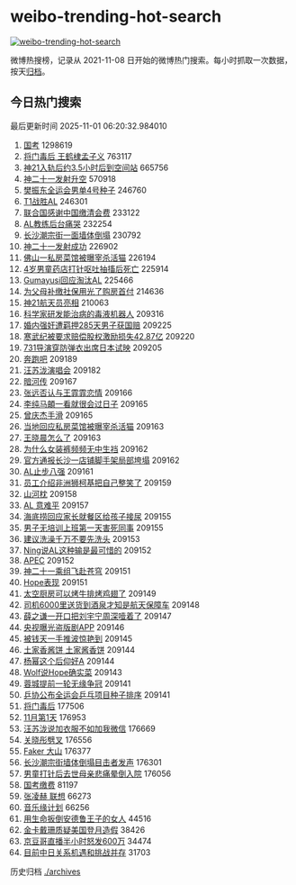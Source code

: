 # weibo-trending-hot-search

[![weibo-trending-hot-search](https://github.com/ameizi/weibo-trending-hot-search/actions/workflows/ci.yml/badge.svg)](https://github.com/ameizi/weibo-trending-hot-search/actions/workflows/ci.yml)

微博热搜榜，记录从 2021-11-08 日开始的微博热门搜索。每小时抓取一次数据，按天[归档](./archives)。

## 今日热门搜索

<!-- BEGIN --> 
最后更新时间 2025-11-01 06:20:32.984010 
1. [国考](https://s.weibo.com/weibo?q=%E5%9B%BD%E8%80%83&t=31&band_rank=1&Refer=top) 1298619
1. [将门毒后 王鹤棣孟子义](https://s.weibo.com/weibo?q=%E5%B0%86%E9%97%A8%E6%AF%92%E5%90%8E%20%E7%8E%8B%E9%B9%A4%E6%A3%A3%E5%AD%9F%E5%AD%90%E4%B9%89&t=31&band_rank=2&Refer=top) 763117
1. [神21入轨后约3.5小时后到空间站](https://s.weibo.com/weibo?q=%23%E7%A5%9E21%E5%85%A5%E8%BD%A8%E5%90%8E%E7%BA%A63.5%E5%B0%8F%E6%97%B6%E5%90%8E%E5%88%B0%E7%A9%BA%E9%97%B4%E7%AB%99%23&t=31&band_rank=3&Refer=top) 665756
1. [神二十一发射升空](https://s.weibo.com/weibo?q=%23%E7%A5%9E%E4%BA%8C%E5%8D%81%E4%B8%80%E5%8F%91%E5%B0%84%E5%8D%87%E7%A9%BA%23&t=31&band_rank=4&Refer=top) 570918
1. [樊振东全运会男单4号种子](https://s.weibo.com/weibo?q=%E6%A8%8A%E6%8C%AF%E4%B8%9C%E5%85%A8%E8%BF%90%E4%BC%9A%E7%94%B7%E5%8D%954%E5%8F%B7%E7%A7%8D%E5%AD%90&t=31&band_rank=5&Refer=top) 246760
1. [T1战胜AL](https://s.weibo.com/weibo?q=T1%E6%88%98%E8%83%9CAL&t=31&band_rank=6&Refer=top) 246301
1. [联合国感谢中国缴清会费](https://s.weibo.com/weibo?q=%23%E8%81%94%E5%90%88%E5%9B%BD%E6%84%9F%E8%B0%A2%E4%B8%AD%E5%9B%BD%E7%BC%B4%E6%B8%85%E4%BC%9A%E8%B4%B9%23&t=31&band_rank=7&Refer=top) 233122
1. [AL教练后台痛哭](https://s.weibo.com/weibo?q=%23AL%E6%95%99%E7%BB%83%E5%90%8E%E5%8F%B0%E7%97%9B%E5%93%AD%23&t=31&band_rank=8&Refer=top) 232254
1. [长沙潮宗街一面墙体倒塌](https://s.weibo.com/weibo?q=%23%E9%95%BF%E6%B2%99%E6%BD%AE%E5%AE%97%E8%A1%97%E4%B8%80%E9%9D%A2%E5%A2%99%E4%BD%93%E5%80%92%E5%A1%8C%23&t=31&band_rank=9&Refer=top) 230792
1. [神二十一发射成功](https://s.weibo.com/weibo?q=%23%E7%A5%9E%E4%BA%8C%E5%8D%81%E4%B8%80%E5%8F%91%E5%B0%84%E6%88%90%E5%8A%9F%23&t=31&band_rank=10&Refer=top) 226902
1. [佛山一私房菜馆被曝宰杀活猫](https://s.weibo.com/weibo?q=%23%E4%BD%9B%E5%B1%B1%E4%B8%80%E7%A7%81%E6%88%BF%E8%8F%9C%E9%A6%86%E8%A2%AB%E6%9B%9D%E5%AE%B0%E6%9D%80%E6%B4%BB%E7%8C%AB%23&t=31&band_rank=11&Refer=top) 226194
1. [4岁男童药店打针呕吐抽搐后死亡](https://s.weibo.com/weibo?q=%234%E5%B2%81%E7%94%B7%E7%AB%A5%E8%8D%AF%E5%BA%97%E6%89%93%E9%92%88%E5%91%95%E5%90%90%E6%8A%BD%E6%90%90%E5%90%8E%E6%AD%BB%E4%BA%A1%23&t=31&band_rank=12&Refer=top) 225914
1. [Gumayusi回应淘汰AL](https://s.weibo.com/weibo?q=Gumayusi%E5%9B%9E%E5%BA%94%E6%B7%98%E6%B1%B0AL&t=31&band_rank=13&Refer=top) 225466
1. [为父母补缴社保用光了购房首付](https://s.weibo.com/weibo?q=%23%E4%B8%BA%E7%88%B6%E6%AF%8D%E8%A1%A5%E7%BC%B4%E7%A4%BE%E4%BF%9D%E7%94%A8%E5%85%89%E4%BA%86%E8%B4%AD%E6%88%BF%E9%A6%96%E4%BB%98%23&t=31&band_rank=14&Refer=top) 214636
1. [神21航天员亮相](https://s.weibo.com/weibo?q=%23%E7%A5%9E21%E8%88%AA%E5%A4%A9%E5%91%98%E4%BA%AE%E7%9B%B8%23&t=31&band_rank=15&Refer=top) 210063
1. [科学家研发能治病的毒液机器人](https://s.weibo.com/weibo?q=%23%E7%A7%91%E5%AD%A6%E5%AE%B6%E7%A0%94%E5%8F%91%E8%83%BD%E6%B2%BB%E7%97%85%E7%9A%84%E6%AF%92%E6%B6%B2%E6%9C%BA%E5%99%A8%E4%BA%BA%23&t=31&band_rank=17&Refer=top) 209316
1. [婚内强奸遭羁押285天男子获国赔](https://s.weibo.com/weibo?q=%23%E5%A9%9A%E5%86%85%E5%BC%BA%E5%A5%B8%E9%81%AD%E7%BE%81%E6%8A%BC285%E5%A4%A9%E7%94%B7%E5%AD%90%E8%8E%B7%E5%9B%BD%E8%B5%94%23&t=31&band_rank=18&Refer=top) 209225
1. [寒武纪被要求赔偿股权激励损失42.87亿](https://s.weibo.com/weibo?q=%23%E5%AF%92%E6%AD%A6%E7%BA%AA%E8%A2%AB%E8%A6%81%E6%B1%82%E8%B5%94%E5%81%BF%E8%82%A1%E6%9D%83%E6%BF%80%E5%8A%B1%E6%8D%9F%E5%A4%B142.87%E4%BA%BF%23&t=31&band_rank=47&Refer=top) 209220
1. [731导演穿防弹衣出席日本试映](https://s.weibo.com/weibo?q=731%E5%AF%BC%E6%BC%94%E7%A9%BF%E9%98%B2%E5%BC%B9%E8%A1%A3%E5%87%BA%E5%B8%AD%E6%97%A5%E6%9C%AC%E8%AF%95%E6%98%A0&t=31&band_rank=20&Refer=top) 209205
1. [奔跑吧](https://s.weibo.com/weibo?q=%E5%A5%94%E8%B7%91%E5%90%A7&t=31&band_rank=18&Refer=top) 209189
1. [汪苏泷演唱会](https://s.weibo.com/weibo?q=%E6%B1%AA%E8%8B%8F%E6%B3%B7%E6%BC%94%E5%94%B1%E4%BC%9A&t=31&band_rank=19&Refer=top) 209182
1. [暗河传](https://s.weibo.com/weibo?q=%E6%9A%97%E6%B2%B3%E4%BC%A0&t=31&band_rank=20&Refer=top) 209167
1. [张远否认与王霏霏恋情](https://s.weibo.com/weibo?q=%23%E5%BC%A0%E8%BF%9C%E5%90%A6%E8%AE%A4%E4%B8%8E%E7%8E%8B%E9%9C%8F%E9%9C%8F%E6%81%8B%E6%83%85%23&t=31&band_rank=22&Refer=top) 209166
1. [李纯马頔一看就很会过日子](https://s.weibo.com/weibo?q=%E6%9D%8E%E7%BA%AF%E9%A9%AC%E9%A0%94%E4%B8%80%E7%9C%8B%E5%B0%B1%E5%BE%88%E4%BC%9A%E8%BF%87%E6%97%A5%E5%AD%90&t=31&band_rank=23&Refer=top) 209165
1. [曾庆杰手滑](https://s.weibo.com/weibo?q=%E6%9B%BE%E5%BA%86%E6%9D%B0%E6%89%8B%E6%BB%91&t=31&band_rank=24&Refer=top) 209165
1. [当地回应私房菜馆被曝宰杀活猫](https://s.weibo.com/weibo?q=%23%E5%BD%93%E5%9C%B0%E5%9B%9E%E5%BA%94%E7%A7%81%E6%88%BF%E8%8F%9C%E9%A6%86%E8%A2%AB%E6%9B%9D%E5%AE%B0%E6%9D%80%E6%B4%BB%E7%8C%AB%23&t=31&band_rank=31&Refer=top) 209163
1. [王晓晨怎么了](https://s.weibo.com/weibo?q=%23%E7%8E%8B%E6%99%93%E6%99%A8%E6%80%8E%E4%B9%88%E4%BA%86%23&t=31&band_rank=44&Refer=top) 209163
1. [为什么女装裤频频无中生裆](https://s.weibo.com/weibo?q=%23%E4%B8%BA%E4%BB%80%E4%B9%88%E5%A5%B3%E8%A3%85%E8%A3%A4%E9%A2%91%E9%A2%91%E6%97%A0%E4%B8%AD%E7%94%9F%E8%A3%86%23&t=31&band_rank=27&Refer=top) 209162
1. [官方通报长沙一店铺脚手架局部垮塌](https://s.weibo.com/weibo?q=%23%E5%AE%98%E6%96%B9%E9%80%9A%E6%8A%A5%E9%95%BF%E6%B2%99%E4%B8%80%E5%BA%97%E9%93%BA%E8%84%9A%E6%89%8B%E6%9E%B6%E5%B1%80%E9%83%A8%E5%9E%AE%E5%A1%8C%23&t=31&band_rank=37&Refer=top) 209162
1. [AL止步八强](https://s.weibo.com/weibo?q=AL%E6%AD%A2%E6%AD%A5%E5%85%AB%E5%BC%BA&t=31&band_rank=32&Refer=top) 209161
1. [员工介绍非洲狮柯基把自己整笑了](https://s.weibo.com/weibo?q=%23%E5%91%98%E5%B7%A5%E4%BB%8B%E7%BB%8D%E9%9D%9E%E6%B4%B2%E7%8B%AE%E6%9F%AF%E5%9F%BA%E6%8A%8A%E8%87%AA%E5%B7%B1%E6%95%B4%E7%AC%91%E4%BA%86%23&t=31&band_rank=28&Refer=top) 209159
1. [山河枕](https://s.weibo.com/weibo?q=%E5%B1%B1%E6%B2%B3%E6%9E%95&t=31&band_rank=30&Refer=top) 209158
1. [AL 意难平](https://s.weibo.com/weibo?q=AL%20%E6%84%8F%E9%9A%BE%E5%B9%B3&t=31&band_rank=25&Refer=top) 209157
1. [海底捞回应家长就餐区给孩子接尿](https://s.weibo.com/weibo?q=%23%E6%B5%B7%E5%BA%95%E6%8D%9E%E5%9B%9E%E5%BA%94%E5%AE%B6%E9%95%BF%E5%B0%B1%E9%A4%90%E5%8C%BA%E7%BB%99%E5%AD%A9%E5%AD%90%E6%8E%A5%E5%B0%BF%23&t=31&band_rank=29&Refer=top) 209155
1. [男子无培训上班第一天害死同事](https://s.weibo.com/weibo?q=%23%E7%94%B7%E5%AD%90%E6%97%A0%E5%9F%B9%E8%AE%AD%E4%B8%8A%E7%8F%AD%E7%AC%AC%E4%B8%80%E5%A4%A9%E5%AE%B3%E6%AD%BB%E5%90%8C%E4%BA%8B%23&t=31&band_rank=45&Refer=top) 209155
1. [建议洗澡千万不要先洗头](https://s.weibo.com/weibo?q=%E5%BB%BA%E8%AE%AE%E6%B4%97%E6%BE%A1%E5%8D%83%E4%B8%87%E4%B8%8D%E8%A6%81%E5%85%88%E6%B4%97%E5%A4%B4&t=31&band_rank=33&Refer=top) 209153
1. [Ning说AL这种输是最可惜的](https://s.weibo.com/weibo?q=Ning%E8%AF%B4AL%E8%BF%99%E7%A7%8D%E8%BE%93%E6%98%AF%E6%9C%80%E5%8F%AF%E6%83%9C%E7%9A%84&t=31&band_rank=34&Refer=top) 209152
1. [APEC](https://s.weibo.com/weibo?q=APEC&t=31&band_rank=48&Refer=top) 209152
1. [神二十一乘组飞赴苍穹](https://s.weibo.com/weibo?q=%23%E7%A5%9E%E4%BA%8C%E5%8D%81%E4%B8%80%E4%B9%98%E7%BB%84%E9%A3%9E%E8%B5%B4%E8%8B%8D%E7%A9%B9%23&t=31&band_rank=21&Refer=top) 209151
1. [Hope表现](https://s.weibo.com/weibo?q=%23Hope%E8%A1%A8%E7%8E%B0%23&t=31&band_rank=38&Refer=top) 209151
1. [太空厨房可以烤牛排烤鸡翅了](https://s.weibo.com/weibo?q=%23%E5%A4%AA%E7%A9%BA%E5%8E%A8%E6%88%BF%E5%8F%AF%E4%BB%A5%E7%83%A4%E7%89%9B%E6%8E%92%E7%83%A4%E9%B8%A1%E7%BF%85%E4%BA%86%23&t=31&band_rank=40&Refer=top) 209149
1. [司机6000里送货到酒泉才知是航天保障车](https://s.weibo.com/weibo?q=%23%E5%8F%B8%E6%9C%BA6000%E9%87%8C%E9%80%81%E8%B4%A7%E5%88%B0%E9%85%92%E6%B3%89%E6%89%8D%E7%9F%A5%E6%98%AF%E8%88%AA%E5%A4%A9%E4%BF%9D%E9%9A%9C%E8%BD%A6%23&t=31&band_rank=16&Refer=top) 209148
1. [薛之谦一开口把刘宇宁周深噎着了](https://s.weibo.com/weibo?q=%E8%96%9B%E4%B9%8B%E8%B0%A6%E4%B8%80%E5%BC%80%E5%8F%A3%E6%8A%8A%E5%88%98%E5%AE%87%E5%AE%81%E5%91%A8%E6%B7%B1%E5%99%8E%E7%9D%80%E4%BA%86&t=31&band_rank=35&Refer=top) 209147
1. [央视曝光盗版剧APP](https://s.weibo.com/weibo?q=%23%E5%A4%AE%E8%A7%86%E6%9B%9D%E5%85%89%E7%9B%97%E7%89%88%E5%89%A7APP%23&t=31&band_rank=26&Refer=top) 209146
1. [被钱天一手推波惊艳到](https://s.weibo.com/weibo?q=%23%E8%A2%AB%E9%92%B1%E5%A4%A9%E4%B8%80%E6%89%8B%E6%8E%A8%E6%B3%A2%E6%83%8A%E8%89%B3%E5%88%B0%23&t=31&band_rank=44&Refer=top) 209145
1. [土家香酱饼 土家酱香饼](https://s.weibo.com/weibo?q=%E5%9C%9F%E5%AE%B6%E9%A6%99%E9%85%B1%E9%A5%BC%20%E5%9C%9F%E5%AE%B6%E9%85%B1%E9%A6%99%E9%A5%BC&t=31&band_rank=41&Refer=top) 209144
1. [杨幂这个后仰好A](https://s.weibo.com/weibo?q=%E6%9D%A8%E5%B9%82%E8%BF%99%E4%B8%AA%E5%90%8E%E4%BB%B0%E5%A5%BDA&t=31&band_rank=46&Refer=top) 209144
1. [Wolf说Hope确实菜](https://s.weibo.com/weibo?q=%23Wolf%E8%AF%B4Hope%E7%A1%AE%E5%AE%9E%E8%8F%9C%23&t=31&band_rank=47&Refer=top) 209143
1. [蓉城提前一轮无缘争冠](https://s.weibo.com/weibo?q=%23%E8%93%89%E5%9F%8E%E6%8F%90%E5%89%8D%E4%B8%80%E8%BD%AE%E6%97%A0%E7%BC%98%E4%BA%89%E5%86%A0%23&t=31&band_rank=49&Refer=top) 209141
1. [乒协公布全运会乒乓项目种子排序](https://s.weibo.com/weibo?q=%E4%B9%92%E5%8D%8F%E5%85%AC%E5%B8%83%E5%85%A8%E8%BF%90%E4%BC%9A%E4%B9%92%E4%B9%93%E9%A1%B9%E7%9B%AE%E7%A7%8D%E5%AD%90%E6%8E%92%E5%BA%8F&t=31&band_rank=50&Refer=top) 209141
1. [将门毒后](https://s.weibo.com/weibo?q=%E5%B0%86%E9%97%A8%E6%AF%92%E5%90%8E&t=31&band_rank=30&Refer=top) 177506
1. [11月第1天](https://s.weibo.com/weibo?q=%2311%E6%9C%88%E7%AC%AC1%E5%A4%A9%23&t=31&band_rank=36&Refer=top) 176953
1. [汪苏泷说加衣服不如加我微信](https://s.weibo.com/weibo?q=%E6%B1%AA%E8%8B%8F%E6%B3%B7%E8%AF%B4%E5%8A%A0%E8%A1%A3%E6%9C%8D%E4%B8%8D%E5%A6%82%E5%8A%A0%E6%88%91%E5%BE%AE%E4%BF%A1&t=31&band_rank=39&Refer=top) 176669
1. [关晓彤劈叉](https://s.weibo.com/weibo?q=%E5%85%B3%E6%99%93%E5%BD%A4%E5%8A%88%E5%8F%89&t=31&band_rank=40&Refer=top) 176556
1. [Faker 大山](https://s.weibo.com/weibo?q=Faker%20%E5%A4%A7%E5%B1%B1&t=31&band_rank=42&Refer=top) 176377
1. [长沙潮宗街墙体倒塌目击者发声](https://s.weibo.com/weibo?q=%23%E9%95%BF%E6%B2%99%E6%BD%AE%E5%AE%97%E8%A1%97%E5%A2%99%E4%BD%93%E5%80%92%E5%A1%8C%E7%9B%AE%E5%87%BB%E8%80%85%E5%8F%91%E5%A3%B0%23&t=31&band_rank=43&Refer=top) 176301
1. [男童打针后去世母亲悲痛晕倒入院](https://s.weibo.com/weibo?q=%23%E7%94%B7%E7%AB%A5%E6%89%93%E9%92%88%E5%90%8E%E5%8E%BB%E4%B8%96%E6%AF%8D%E4%BA%B2%E6%82%B2%E7%97%9B%E6%99%95%E5%80%92%E5%85%A5%E9%99%A2%23&t=31&band_rank=46&Refer=top) 176056
1. [国考缴费](https://s.weibo.com/weibo?q=%E5%9B%BD%E8%80%83%E7%BC%B4%E8%B4%B9&t=31&band_rank=4&Refer=top) 81197
1. [张凌赫 联想](https://s.weibo.com/weibo?q=%E5%BC%A0%E5%87%8C%E8%B5%AB%20%E8%81%94%E6%83%B3&t=31&band_rank=47&Refer=top) 66273
1. [音乐缘计划](https://s.weibo.com/weibo?q=%E9%9F%B3%E4%B9%90%E7%BC%98%E8%AE%A1%E5%88%92&t=31&band_rank=49&Refer=top) 66256
1. [用生命扳倒安德鲁王子的女人](https://s.weibo.com/weibo?q=%23%E7%94%A8%E7%94%9F%E5%91%BD%E6%89%B3%E5%80%92%E5%AE%89%E5%BE%B7%E9%B2%81%E7%8E%8B%E5%AD%90%E7%9A%84%E5%A5%B3%E4%BA%BA%23&t=31&band_rank=43&Refer=top) 44516
1. [金卡戴珊质疑美国登月造假](https://s.weibo.com/weibo?q=%23%E9%87%91%E5%8D%A1%E6%88%B4%E7%8F%8A%E8%B4%A8%E7%96%91%E7%BE%8E%E5%9B%BD%E7%99%BB%E6%9C%88%E9%80%A0%E5%81%87%23&t=31&band_rank=28&Refer=top) 38426
1. [京豆哥直播半小时怒发600万](https://s.weibo.com/weibo?q=%23%E4%BA%AC%E8%B1%86%E5%93%A5%E7%9B%B4%E6%92%AD%E5%8D%8A%E5%B0%8F%E6%97%B6%E6%80%92%E5%8F%91600%E4%B8%87%23&t=31&band_rank=49&Refer=top) 34474
1. [目前中日关系机遇和挑战并存](https://s.weibo.com/weibo?q=%23%E7%9B%AE%E5%89%8D%E4%B8%AD%E6%97%A5%E5%85%B3%E7%B3%BB%E6%9C%BA%E9%81%87%E5%92%8C%E6%8C%91%E6%88%98%E5%B9%B6%E5%AD%98%23&t=31&band_rank=48&Refer=top) 31703
<!-- END -->

历史归档 [./archives](./archives)

